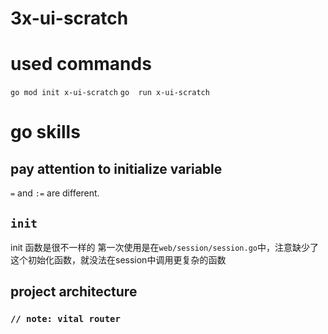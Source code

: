 # 3x-ui-scratch

# used commands
`go mod init x-ui-scratch`
`go  run x-ui-scratch`

# go skills
## pay attention to initialize variable
`=` and `:=` are different.

## `init`
init 函数是很不一样的
第一次使用是在`web/session/session.go`中，注意缺少了这个初始化函数，就没法在session中调用更复杂的函数

## project architecture
### `// note: vital router`